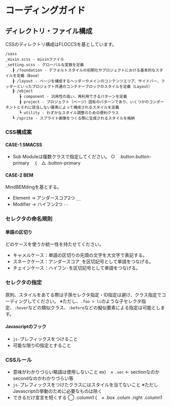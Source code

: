 # コーディングガイド
## ディレクトリ・ファイル構成
CSSのディレクトリ構成はFLOCCSを基としています。

```
/sass
_mixin.scss - mixinファイル
_setting.scss - グローバルな変数を定義
   ┣ /foundation - デフォルトスタイルの初期化やプロジェクトにおける基本的なスタイルを定義（Base）
   ┣ /layout - ページを構成するヘッダーやメインのコンテンツエリア、サイドバー、フッターといったプロジェクト共通のコンテナーブロックのスタイルを定義（Layout）
   ┣ /object
      ┣ component - 汎用性の高い、再利用できるパターンを定義
      ┣ project - プロジェクト（ページ）固有のパターンであり、いくつかのコンポーネントとそれに該当しない要素によって構成されるスタイルを定義
      ┗ utility - わずかなスタイル調整のための便利クラス
   ┗ /sprite - スプライト画像をつくる際に生成されるスタイルを格納
```

### CSS構成案
#### CASE-1 SMACSS
- Sub Moduleは複数クラスで指定してください。 ○　.button.button-primary　 {　△ .button-primary

#### CASE-2 BEM
MindBEMdingを基とする。
- Element → アンダースコア2つ `__`
- Modifier → ハイフン2つ `--`

### セレクタの命名規則
#### 単語の区切り
どのケースを使うか統一性を持たせてください。
- キャメルケース：単語の区切りの先頭の文字を大文字で表記する。
- スネークケース：アンダースコア`_`を区切記号として単語をつなげる。
- チェインケース：ハイフン`-`を区切記号として単語をつなげる。

### セレクタの指定
原則、スタイルをあてる際は子孫セレクタ指定・ID指定は避け、クラス指定でコーディングしてください。 ※ただし、`.foo > li`のような子セレクタ指定、`:hover`などの類似クラス、`:before`などの擬似要素による指定は可能とします。

#### Javascriptのフック
- `js-`プレフィックスをつけること
- 可能な限りID指定とすること

### CSSルール
- 意味がわかりづらい略語は使用しないこと ex)　× `.sec` ← sectionなのかsecondなのかわかりづらい等
- `js-`プレフィックスをつけたクラスにはスタイルを当てないこと ※ただしJavascriptの挙動のために必要なものは除く
- できるだけ宣言を短くする ◯ .column1 {　× .box .colum .right .column1
